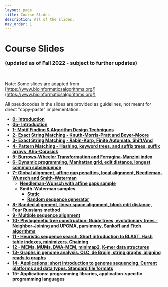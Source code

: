 ```yaml
---
layout: page
title: Course Slides 
description: All of the slides.
nav_order: 1 
---
```


# Course Slides 
<h3 style="margin-top: 0;">(updated as of Fall 2022 - subject to further updates)</h3><br>

Note: Some slides are adapted from [https://www.bioinformaticsalgorithms.org/](https://www.bioinformaticsalgorithms.org/)

All pseudocodes in the slides are provided as guidelines, not meant for direct "copy-paste" implementation.

- [**0- Introduction**](https://docs.google.com/presentation/d/19aCxS98IuZg-78yT6bAzXAtvQT-1Z6Cgp3b9o-7OYwc/edit?usp=sharing)
- [**0b- Introduction**](https://docs.google.com/presentation/d/1rU0DhBg6yVXbfEtNuK73pjc1yWSPG9OYnGNH-b-kklQ/edit?usp=sharing)
- [**1- Motif Finding & Algorithm Design Techniques**](https://docs.google.com/presentation/d/1VAtHqNHatRwnoalnz_T1AGV5oX3H6LwJ6haS-qh1bO4/edit?usp=sharing)
- [**2- Exact String Matching - Knuth-Morris-Pratt and Boyer-Moore**](https://docs.google.com/presentation/d/1H1DplgCxIvn6zsBW4CN3A83Mop66jFsXZHZQUuJnxmc/edit?usp=sharing)
- [**3- Exact String Matching - Rabin-Karp, Finite Automata. Shift/And**](https://docs.google.com/presentation/d/1aiH-mRVMo2Cq5Wppe1VhxbFn3sD8X9yjcUs9NHytEJM/edit?usp=sharing)
- [**4- Pattern Matching - Hashing, keyword trees, and suffix trees, suffix arrays, Aho-Corasick**](https://docs.google.com/presentation/d/1HF5j9uaX6VLE7viBwYPVnuli1X-qGGuaoTePs49rH5k/edit?usp=sharing)
- [**5- Burrows-Wheeler Transformation and Ferragina-Manzini index**](https://docs.google.com/presentation/d/1sCPNQwVAD9A-Dx5U8akcJh8lesxheuF-mJ4wYoM_XpU/edit?usp=sharing)
- [**6- Dynamic programming, Manhattan grid, edit distance, longest common subsequence**](https://docs.google.com/presentation/d/1quxF2pbCO1b_jRNzY5qHajqLADv_JW2y7tZBWqo2K4U/edit?usp=sharing)
- [**7- Global alignment, affine gap penalties, local alignment, Needleman-Wunsch and Smith-Waterman**](https://docs.google.com/presentation/d/15urWu7TXmdQ5ocRs-k2O5zGPXaHu-oehhpGND3S_SbE/edit?usp=sharing)
    - [**Needleman-Wunsch with affine gaps sample**](https://docs.google.com/spreadsheets/d/1-V6n0QG81SlYpYHx4dVGzjQ4DO90hnJRsKit_jQsr24/edit?usp=sharing)
    - **Smith-Waterman samples**
        - [**Static**](https://www.alkanlab.org/bioinformatics-algorithms/pdfslides/Smith-Waterman%20Algorithm2_edited-static.xls)
        - [**Random sequence generator**](https://www.alkanlab.org/bioinformatics-algorithms/pdfslides/Smith-Waterman%20Algorithm2_edited.xls)
- [**8- Banded alignment, linear space alignment, block edit distance, Four Russians method**](https://docs.google.com/presentation/d/1gbBN53wEUF1s_0bhZsALrBhATP0XTWXfe8a-IOpgJkY/edit?usp=sharing)
- [**9- Multiple sequence alignment**](https://docs.google.com/presentation/d/1MXi5hZvysIpFuyTlEYR9MHVCVzIB5jJ3WmnjNcaopmI/edit?usp=sharing)
- [**10- Phylogenetic tree construction: Guide trees, evolutionary trees - Neighbor-Joining and UPGMA, parsimony, Sankoff and Fitch algorithms**](https://docs.google.com/presentation/d/1c626-ISa8nqAHmxN0_Pf7r6LUAC9KyTkYrfAX_a3xH8/edit?usp=sharing)
- [**11 - Heuristic sequence search. Short introduction to BLAST. Hash table indexes, minimizers. Chaining**](https://docs.google.com/presentation/d/15yK7qbAEayvCV89eCgdUWdgyHLr6gZZ8uZCM9cL2G9w/edit?usp=sharing)
- [**12 - MEMs, MUMs, BWA-MEM, minimap2**](https://docs.google.com/presentation/d/15yK7qbAEayvCV89eCgdUWdgyHLr6gZZ8uZCM9cL2G9w/edit?usp=sharing), [**K-mer data structures**](https://docs.google.com/presentation/d/1SoscAOz1Jra-FkesX6ai-u7uWm4wOXolUqWiqi-b1P0/edit?usp=sharing)
- [**13- Graphs in genome analysis. OLC, de Bruijn, string graphs, aligning reads to graphs**](https://docs.google.com/presentation/d/1SoscAOz1Jra-FkesX6ai-u7uWm4wOXolUqWiqi-b1P0/edit?usp=sharing)
- [**14- Applications: short introduction to genome sequencing. Current platforms and data types. Standard file formats**](https://docs.google.com/presentation/d/1mRadHSAGcAyCR_ZE1iXeodn84rJg1JImsi2cXdSqI58/edit?usp=sharing)
- **15- Applications: programming libraries, application-specific programming languages**

